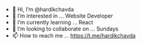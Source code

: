 - 👋 Hi, I’m @hardikchavda
- 👀 I’m interested in ... Website Developer
- 🌱 I’m currently learning ... React
- 💞️ I’m looking to collaborate on ... Sundays
- 📫 How to reach me ... https://t.me/hardikchavda

<!---
hardikchavda/hardikchavda is a ✨ special ✨ repository because its `README.md` (this file) appears on your GitHub profile.
You can click the Preview link to take a look at your changes.
--->
